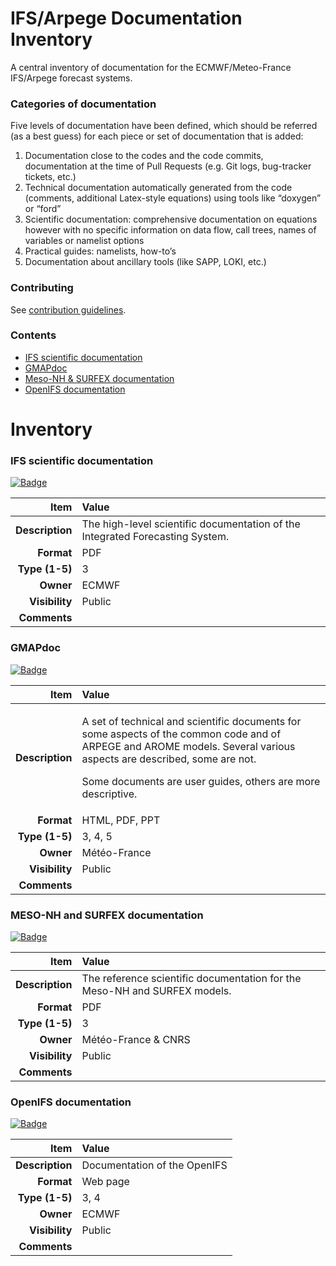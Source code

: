# IFS/Arpege Documentation Inventory

A central inventory of documentation for the ECMWF/Meteo-France IFS/Arpege forecast systems.

### Categories of documentation

Five levels of documentation have been defined, which should be referred (as a best guess) for each piece or set of documentation that is added:

1. Documentation close to the codes and the code commits, documentation at the time of Pull Requests (e.g. Git logs, bug-tracker tickets, etc.)
2. Technical documentation automatically generated from the code (comments, additional Latex-style equations) using tools like “doxygen” or “ford”
3. Scientific documentation: comprehensive documentation on equations however with no specific information on data flow, call trees, names of variables or namelist options
4. Practical guides: namelists, how-to’s
5. Documentation about ancillary tools (like SAPP, LOKI, etc.)

### Contributing

See [contribution guidelines](CONTRIBUTING.md).

### Contents

- [IFS scientific documentation](https://github.com/ecmwf-ifs/docinv/blob/main/README.md#ifs-scientific-documentation)
- [GMAPdoc](https://github.com/ecmwf-ifs/docinv/blob/main/README.md#gmapdoc)
- [Meso-NH & SURFEX documentation](https://github.com/ecmwf-ifs/docinv/blob/main/README.md#meso-nh-and-surfex-documentation)
- [OpenIFS documentation](https://github.com/ecmwf-ifs/docinv/blob/main/README.md#openifs-documentation)

# Inventory

### IFS scientific documentation

[![Badge](https://img.shields.io/badge/External_link-blue?style=flat)](https://tinyurl.com/ifsscidoc)

| Item | Value |
|--:|:--|
| **Description** | The high-level scientific documentation of the Integrated Forecasting System.
| **Format**      | PDF
| **Type (1-5)**  | 3
| **Owner**       | ECMWF
| **Visibility**  | Public
| **Comments**

### GMAPdoc

[![Badge](https://img.shields.io/badge/External_link-blue?style=flat)](http://www.umr-cnrm.fr/gmapdoc/?lang=en)

| Item | Value |
|--:|:--|
| **Description** | <p>A set of technical and scientific documents for some aspects of the common code and of ARPEGE and AROME models. Several various aspects are described, some are not. </p><p>Some documents are user guides, others are more descriptive.</p>
| **Format**      | HTML, PDF, PPT
| **Type (1-5)**  | 3, 4, 5
| **Owner**       | Météo-France
| **Visibility**  | Public
| **Comments**

### MESO-NH and SURFEX documentation

[![Badge](https://img.shields.io/badge/External_link-blue?style=flat)](http://mesonh.aero.obs-mip.fr/mesonh55/BooksAndGuides)

| Item | Value |
|--:|:--|
| **Description** | The reference scientific documentation for the Meso-NH and SURFEX models.
| **Format**      | PDF
| **Type (1-5)**  | 3
| **Owner**       | Météo-France & CNRS
| **Visibility**  | Public
| **Comments**

### OpenIFS documentation

[![Badge](https://img.shields.io/badge/External_link-blue?style=flat)](https://confluence.ecmwf.int/display/OIFS/OpenIFS+Home)

| Item | Value |
|--:|:--|
| **Description** | Documentation of the OpenIFS
| **Format**      | Web page
| **Type (1-5)**  | 3, 4
| **Owner**       | ECMWF
| **Visibility**  | Public
| **Comments**
